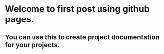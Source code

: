 # Welcome to first post using github pages.
## You can use this to create project documentation for your projects.
